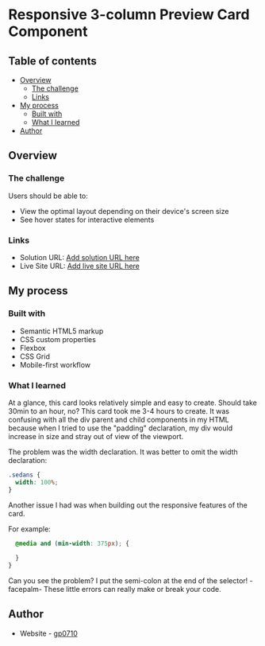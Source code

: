 # Responsive 3-column Preview Card Component 

## Table of contents

- [Overview](#overview)
  - [The challenge](#the-challenge)
  - [Links](#links)
- [My process](#my-process)
  - [Built with](#built-with)
  - [What I learned](#what-i-learned)
- [Author](#author)

## Overview

### The challenge

Users should be able to:

- View the optimal layout depending on their device's screen size
- See hover states for interactive elements

### Links

- Solution URL: [Add solution URL here](https://your-solution-url.com)
- Live Site URL: [Add live site URL here](https://your-live-site-url.com)

## My process

### Built with

- Semantic HTML5 markup
- CSS custom properties
- Flexbox
- CSS Grid
- Mobile-first workflow

### What I learned

At a glance, this card looks relatively simple and easy to create. Should take 30min to an hour, no? This card took me 3-4 hours to create. It was confusing with all the div parent and child components in my HTML because when I tried to use the "padding" declaration, my div would increase in size and stray out of view of the viewport. 

The problem was the width declaration. It was better to omit the width declaration:  

```css
.sedans {
  width: 100%;
}
```

Another issue I had was when building out the responsive features of the card. 

For example:
```css {
  @media and (min-width: 375px); {
    
  }
}
```

Can you see the problem? I put the semi-colon at the end of the selector! -facepalm- These little errors can really make or break your code. 

## Author

- Website - [gp0710](https://github.com/gp0710)
